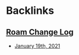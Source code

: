 
# Backlinks
## [Roam Change Log](<Roam Change Log.md>)
- [January 19th, 2021](<January 19th, 2021.md>)

